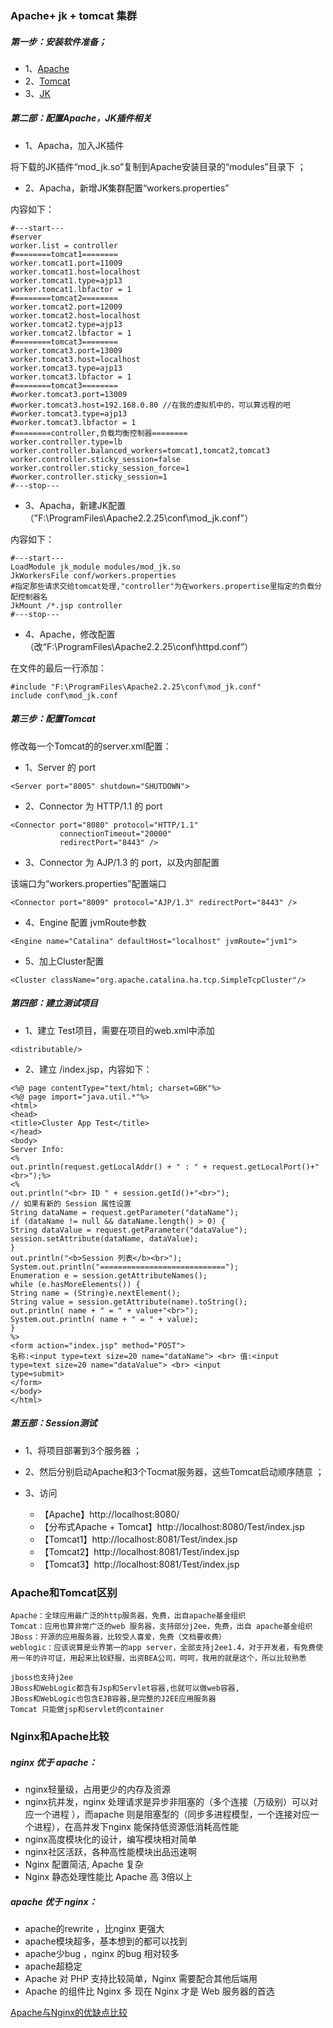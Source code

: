 ### Apache+ jk + tomcat 集群

##### 第一步：安装软件准备；
- 1、[Apache](http://httpd.apache.org/download.cgi)
- 2、[Tomcat](http://tomcat.apache.org/)
- 3、[JK](http://mirror.bjtu.edu.cn/apache/tomcat/tomcat-connectors/jk/binaries/windows/)

##### 第二部：配置Apache，JK插件相关

- 1、Apacha，加入JK插件

将下载的JK插件“mod_jk.so”复制到Apache安装目录的“modules”目录下 ；

- 2、Apacha，新增JK集群配置“workers.properties”

内容如下：
```
#---start---
#server
worker.list = controller
#========tomcat1========
worker.tomcat1.port=11009
worker.tomcat1.host=localhost
worker.tomcat1.type=ajp13
worker.tomcat1.lbfactor = 1
#========tomcat2========
worker.tomcat2.port=12009
worker.tomcat2.host=localhost
worker.tomcat2.type=ajp13
worker.tomcat2.lbfactor = 1
#========tomcat3========
worker.tomcat3.port=13009
worker.tomcat3.host=localhost
worker.tomcat3.type=ajp13
worker.tomcat3.lbfactor = 1
#========tomcat3========
#worker.tomcat3.port=13009
#worker.tomcat3.host=192.168.0.80 //在我的虚拟机中的，可以算远程的吧
#worker.tomcat3.type=ajp13
#worker.tomcat3.lbfactor = 1
#========controller,负载均衡控制器========
worker.controller.type=lb
worker.controller.balanced_workers=tomcat1,tomcat2,tomcat3
worker.controller.sticky_session=false
worker.controller.sticky_session_force=1
#worker.controller.sticky_session=1
#---stop---
```

- 3、Apacha，新建JK配置（"F:\ProgramFiles\Apache2.2.25\conf\mod_jk.conf"）

内容如下：
```
#---start---
LoadModule jk_module modules/mod_jk.so
JkWorkersFile conf/workers.properties
#指定那些请求交给tomcat处理,"controller"为在workers.propertise里指定的负载分配控制器名
JkMount /*.jsp controller
#---stop---
```

- 4、Apache，修改配置（改“F:\ProgramFiles\Apache2.2.25\conf\httpd.conf”）

在文件的最后一行添加：
```
#include "F:\ProgramFiles\Apache2.2.25\conf\mod_jk.conf"
include conf\mod_jk.conf
```

##### 第三步：配置Tomcat

修改每一个Tomcat的的server.xml配置：

- 1、Server 的 port
```
<Server port="8005" shutdown="SHUTDOWN">
```

- 2、Connector 为 HTTP/1.1 的 port
```
<Connector port="8080" protocol="HTTP/1.1"
           connectionTimeout="20000"
           redirectPort="8443" />
```

- 3、Connector 为 AJP/1.3 的 port，以及内部配置

该端口为“workers.properties”配置端口
```
<Connector port="8009" protocol="AJP/1.3" redirectPort="8443" />
```

- 4、Engine 配置 jvmRoute参数
```
<Engine name="Catalina" defaultHost="localhost" jvmRoute="jvm1">
```

- 5、加上Cluster配置
```
<Cluster className="org.apache.catalina.ha.tcp.SimpleTcpCluster"/>
```

##### 第四部：建立测试项目
- 1、建立 Test项目，需要在项目的web.xml中添加
```
<distributable/>
```

- 2、建立 /index.jsp，内容如下：
```
<%@ page contentType="text/html; charset=GBK"%>
<%@ page import="java.util.*"%>
<html>
<head>
<title>Cluster App Test</title>
</head>
<body>
Server Info:
<%
out.println(request.getLocalAddr() + " : " + request.getLocalPort()+"<br>");%>
<%
out.println("<br> ID " + session.getId()+"<br>");
// 如果有新的 Session 属性设置
String dataName = request.getParameter("dataName");
if (dataName != null && dataName.length() > 0) {
String dataValue = request.getParameter("dataValue");
session.setAttribute(dataName, dataValue);
}
out.println("<b>Session 列表</b><br>");
System.out.println("============================");
Enumeration e = session.getAttributeNames();
while (e.hasMoreElements()) {
String name = (String)e.nextElement();
String value = session.getAttribute(name).toString();
out.println( name + " = " + value+"<br>");
System.out.println( name + " = " + value);
}
%>
<form action="index.jsp" method="POST">
名称:<input type=text size=20 name="dataName"> <br> 值:<input
type=text size=20 name="dataValue"> <br> <input
type=submit>
</form>
</body>
</html>
```

##### 第五部：Session测试
- 1、将项目部署到3个服务器 ；
- 2、然后分别启动Apache和3个Tocmat服务器，这些Tomcat启动顺序随意 ；
- 3、访问

    - 【Apache】http://localhost:8080/
    - 【分布式Apache + Tomcat】http://localhost:8080/Test/index.jsp
    - 【Tomcat1】http://localhost:8081/Test/index.jsp
    - 【Tomcat2】http://localhost:8081/Test/index.jsp
    - 【Tomcat3】http://localhost:8081/Test/index.jsp



### Apache和Tomcat区别

    Apache：全球应用最广泛的http服务器，免费，出自apache基金组织 
    Tomcat：应用也算非常广泛的web 服务器，支持部分j2ee，免费，出自 apache基金组织 
    JBoss：开源的应用服务器，比较受人喜爱，免费（文档要收费） 
    weblogic：应该说算是业界第一的app server，全部支持j2ee1.4，对于开发者，有免费使用一年的许可证，用起来比较舒服，出资BEA公司，呵呵，我用的就是这个，所以比较熟悉 
    
    jboss也支持j2ee
    JBoss和WebLogic都含有Jsp和Servlet容器,也就可以做web容器, 
    JBoss和WebLogic也包含EJB容器,是完整的J2EE应用服务器
    Tomcat 只能做jsp和servlet的container


### Nginx和Apache比较
##### nginx 优于 apache： 
- nginx轻量级，占用更少的内存及资源
- nginx抗并发，nginx 处理请求是异步非阻塞的（多个连接（万级别）可以对应一个进程 ），而apache 则是阻塞型的（同步多进程模型，一个连接对应一个进程），在高并发下nginx 能保持低资源低消耗高性能
- nginx高度模块化的设计，编写模块相对简单
- nginx社区活跃，各种高性能模块出品迅速啊
- Nginx 配置简洁, Apache 复杂 
- Nginx 静态处理性能比 Apache 高 3倍以上 

##### apache 优于 nginx： 
- apache的rewrite ，比nginx 更强大
- apache模块超多，基本想到的都可以找到
- apache少bug ，nginx 的bug 相对较多
- apache超稳定
- Apache 对 PHP 支持比较简单，Nginx 需要配合其他后端用 
- Apache 的组件比 Nginx 多 
现在 Nginx 才是 Web 服务器的首选

[Apache与Nginx的优缺点比较](http://www.cnblogs.com/huangye-dream/p/3550328.htm)